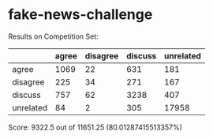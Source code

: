 # fake-news-challenge

Results on Competition Set: 

|           | agree | disagree | discuss | unrelated |
|-----------|-------|----------|---------|-----------|
| agree     | 1069  | 22       | 631     | 181       |
| disagree  | 225   | 34       | 271     | 167       |
| discuss   | 757   | 62       | 3238    | 407       |
| unrelated | 84    | 2        | 305     | 17958     |

Score: 9322.5 out of 11651.25   (80.01287415513357%)
